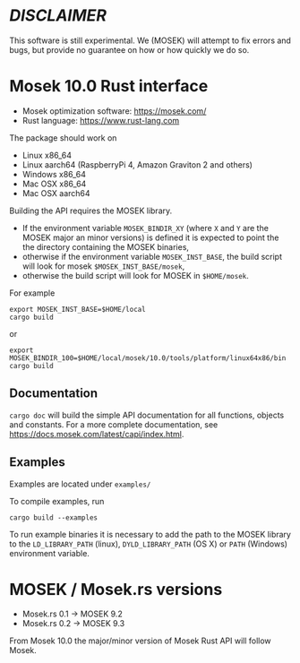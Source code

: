 # *DISCLAIMER*

This software is still experimental. We (MOSEK) will attempt to fix
errors and bugs, but provide no guarantee on how or how quickly we do
so.

# Mosek 10.0 Rust interface

- Mosek optimization software: https://mosek.com/
- Rust language: https://www.rust-lang.com

The package should work on

- Linux x86_64
- Linux aarch64 (RaspberryPi 4, Amazon Graviton 2 and others)
- Windows x86_64
- Mac OSX x86_64
- Mac OSX aarch64

Building the API requires the MOSEK library.
- If the environment variable `MOSEK_BINDIR_XY` (where `X` and `Y` are
  the MOSEK major an minor versions) is defined it is expected to
  point the the directory containing the MOSEK binaries,
- otherwise if the environment variable `MOSEK_INST_BASE`, the build
  script will look for mosek `$MOSEK_INST_BASE/mosek`,
- otherwise  the build script will look for MOSEK in `$HOME/mosek`.

For example
```
export MOSEK_INST_BASE=$HOME/local
cargo build
```
or
```
export MOSEK_BINDIR_100=$HOME/local/mosek/10.0/tools/platform/linux64x86/bin
cargo build
```

## Documentation

```cargo doc``` will build the simple API documentation for all
functions, objects and constants. For a more complete documentation,
see <https://docs.mosek.com/latest/capi/index.html>.

## Examples

Examples are located under `examples/`

To compile examples, run

```
cargo build --examples
```

To run example binaries it is necessary to add the path to the MOSEK
library to the `LD_LIBRARY_PATH` (linux), `DYLD_LIBRARY_PATH` (OS X)
or `PATH` (Windows) environment variable.

# MOSEK / Mosek.rs versions

- Mosek.rs 0.1 -> MOSEK 9.2
- Mosek.rs 0.2 -> MOSEK 9.3

From Mosek 10.0 the major/minor version of Mosek Rust API will follow Mosek.

